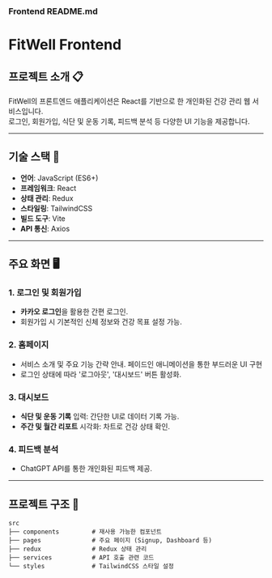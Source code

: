 ### **Frontend README.md**

# FitWell Frontend

## 프로젝트 소개 📋
FitWell의 프론트엔드 애플리케이션은 React를 기반으로 한 개인화된 건강 관리 웹 서비스입니다.  
로그인, 회원가입, 식단 및 운동 기록, 피드백 분석 등 다양한 UI 기능을 제공합니다.

---

## 기술 스택 🔧
- **언어**: JavaScript (ES6+)
- **프레임워크**: React
- **상태 관리**: Redux
- **스타일링**: TailwindCSS
- **빌드 도구**: Vite
- **API 통신**: Axios

---

## 주요 화면 🖥️
### 1. **로그인 및 회원가입**
- **카카오 로그인**을 활용한 간편 로그인.  
- 회원가입 시 기본적인 신체 정보와 건강 목표 설정 가능.

### 2. **홈페이지**
- 서비스 소개 및 주요 기능 간략 안내. 페이드인 애니메이션을 통한 부드러운 UI 구현  
- 로그인 상태에 따라 '로그아웃', '대시보드' 버튼 활성화.

### 3. **대시보드**
- **식단 및 운동 기록** 입력: 간단한 UI로 데이터 기록 가능.  
- **주간 및 월간 리포트** 시각화: 차트로 건강 상태 확인.

### 4. **피드백 분석**
- ChatGPT API를 통한 개인화된 피드백 제공.

---

## 프로젝트 구조 📂
```plaintext
src
├── components         # 재사용 가능한 컴포넌트
├── pages              # 주요 페이지 (Signup, Dashboard 등)
├── redux              # Redux 상태 관리
├── services           # API 호출 관련 코드
└── styles             # TailwindCSS 스타일 설정
